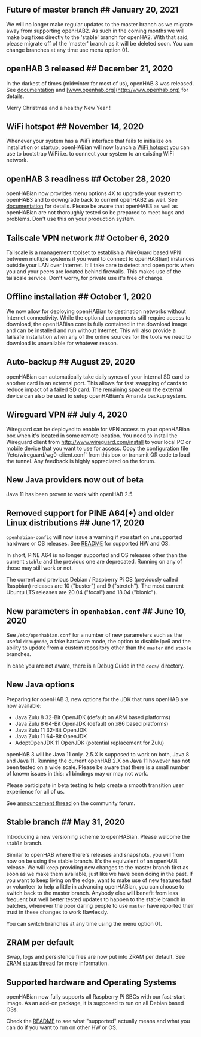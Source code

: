 ## Future of master branch ## January 20, 2021
We will no longer make regular updates to the master branch as we migrate away from supporting openHAB2.
As such in the coming months we will make bug fixes directly to the 'stable' branch for openHA2.
With that said, please migrate off of the 'master' branch as it will be deleted soon.
You can change branches at any time use menu option 01.


## openHAB 3 released ## December 21, 2020
In the darkest of times (midwinter for most of us), openHAB 3 was released.
See [documentation](docs/openhabian.md#on-openhab3) and [www.openhab.org](http://www.openhab.org) for details.

Merry Christmas and a healthy New Year !


## WiFi hotspot ## November 14, 2020
Whenever your system has a WiFi interface that fails to initialize on installation or startup,
openHABian will now launch a [WiFi hotspot](docs/openhabian.md#WiFi-Hotspot) you can use to
bootstrap WiFi i.e. to connect your system to an existing WiFi network.


## openHAB 3 readiness ## October 28, 2020
openHABian now provides menu options 4X to upgrade your system to openHAB3 and to downgrade
back to current openHAB2 as well. See [documentation](docs/openhabian.md) for details.
Please be aware that openHAB3 as well as openHABian are not thoroughly tested so be prepared
to meet bugs and problems. Don't use this on your production system.


## Tailscale VPN network ## October 6, 2020
Tailscale is a management toolset to establish a WireGuard based VPN between multiple systems
if you want to connect to openHAB(ian) instances outside your LAN over Internet.
It'll take care to detect and open ports when you and your peers are located behind firewalls.
This makes use of the tailscale service. Don't worry, for private use it's free of charge.


## Offline installation ## October 1, 2020
We now allow for deploying openHABian to destination networks without Internet connectivity.
While the optional components still require access to download, the openHABian core is
fully contained in the download image and can be installed and run without Internet.
This will also provide a failsafe installation when any of the online sources for the tools
we need to download is unavailable for whatever reason.


## Auto-backup ## August 29, 2020
openHABian can automatically take daily syncs of your internal SD card to
another card in an external port. This allows for fast swapping of cards
to reduce impact of a failed SD card.
The remaining space on the external device can also be used to setup openHABian's Amanda backup system.



## Wireguard VPN ## July 4, 2020
Wireguard can be deployed to enable for VPN access to your openHABian box when
it's located in some remote location.
You need to install the Wireguard client from <http://www.wireguard.com/install>
to your local PC or mobile device that you want to use for access.
Copy the configuration file '/etc/wireguard/wg0-client.conf' from this box or
transmit QR code to load the tunnel.
Any feedback is highly appreciated on the forum.


## New Java providers now out of beta
Java 11 has been proven to work with openHAB 2.5.


## Removed support for PINE A64(+) and older Linux distributions ## June 17, 2020
`openhabian-config` will now issue a warning if you start on unsupported
hardware or OS releases. See [README](README.md) for supported HW and OS.

In short, PINE A64 is no longer supported and OS releases other than the current
`stable` and the previous one are deprecated. Running on any of those may still
work or not.

The current and previous Debian / Raspberry Pi OS (previously called Raspbian)
releases are 10 ("buster") and 9 ("stretch"). The most current Ubuntu LTS
releases are 20.04 ("focal") and 18.04 ("bionic").


## New parameters in `openhabian.conf` ## June 10, 2020
See `/etc/openhabian.conf` for a number of new parameters such as the useful
`debugmode`, a fake hardware mode, the option to disable ipv6 and the ability to
update from a custom repository other than the `master` and `stable` branches.

In case you are not aware, there is a Debug Guide in the `docs/` directory.


## New Java options
Preparing for openHAB 3, new options for the JDK that runs openHAB are now
available:

-   Java Zulu 8 32-Bit OpenJDK (default on ARM based platforms)
-   Java Zulu 8 64-Bit OpenJDK (default on x86 based platforms)
-   Java Zulu 11 32-Bit OpenJDK
-   Java Zulu 11 64-Bit OpenJDK
-   AdoptOpenJDK 11 OpenJDK (potential replacement for Zulu)

openHAB 3 will be Java 11 only.  2.5.X is supposed to work on both, Java 8 and
Java 11. Running the current openHAB 2.X on Java 11 however has not been tested
on a wide scale. Please be aware that there is a small number of known issues in
this: v1 bindings may or may not work.

Please participate in beta testing to help create a smooth transition user
experience for all of us.

See [announcement thread](https://community.openhab.org/t/Java-testdrive/99827)
on the community forum.


## Stable branch ## May 31, 2020
Introducing a new versioning scheme to openHABian. Please welcome the `stable`
branch.

Similar to openHAB where there's releases and snapshots, you will from now on be
using the stable branch. It's the equivalent of an openHAB release. We will keep
providing new changes to the master branch first as soon as we make them
available, just like we have been doing in the past. If you want to keep living
on the edge, want to make use of new features fast or volunteer to help a little
in advancing openHABian, you can choose to switch back to the master branch.
Anybody else will benefit from less frequent but well better tested updates to
happen to the stable branch in batches, whenever the poor daring people to use
`master` have reported their trust in these changes to work flawlessly.

You can switch branches at any time using the menu option 01.


## ZRAM per default
Swap, logs and persistence files are now put into ZRAM per default.
See [ZRAM status thread](https://community.openhab.org/t/zram-status/80996) for
more information.


## Supported hardware and Operating Systems
openHABian now fully supports all Raspberry Pi SBCs with our fast-start image.
As an add-on package, it is supposed to run on all Debian based OSs.

Check the [README](README.md) to see what "supported" actually means and what
you can do if you want to run on other HW or OS.
